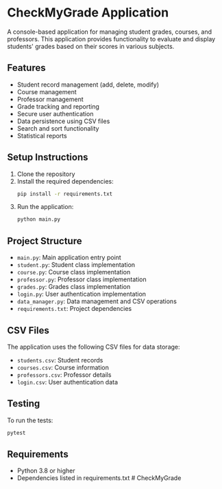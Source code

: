 # CheckMyGrade Application

A console-based application for managing student grades, courses, and professors. This application provides functionality to evaluate and display students' grades based on their scores in various subjects.

## Features

- Student record management (add, delete, modify)
- Course management
- Professor management
- Grade tracking and reporting
- Secure user authentication
- Data persistence using CSV files
- Search and sort functionality
- Statistical reports

## Setup Instructions

1. Clone the repository
2. Install the required dependencies:
   ```bash
   pip install -r requirements.txt
   ```
3. Run the application:
   ```bash
   python main.py
   ```

## Project Structure

- `main.py`: Main application entry point
- `student.py`: Student class implementation
- `course.py`: Course class implementation
- `professor.py`: Professor class implementation
- `grades.py`: Grades class implementation
- `login.py`: User authentication implementation
- `data_manager.py`: Data management and CSV operations
- `requirements.txt`: Project dependencies

## CSV Files

The application uses the following CSV files for data storage:
- `students.csv`: Student records
- `courses.csv`: Course information
- `professors.csv`: Professor details
- `login.csv`: User authentication data

## Testing

To run the tests:
```bash
pytest
```

## Requirements

- Python 3.8 or higher
- Dependencies listed in requirements.txt #   C h e c k M y G r a d e  
 